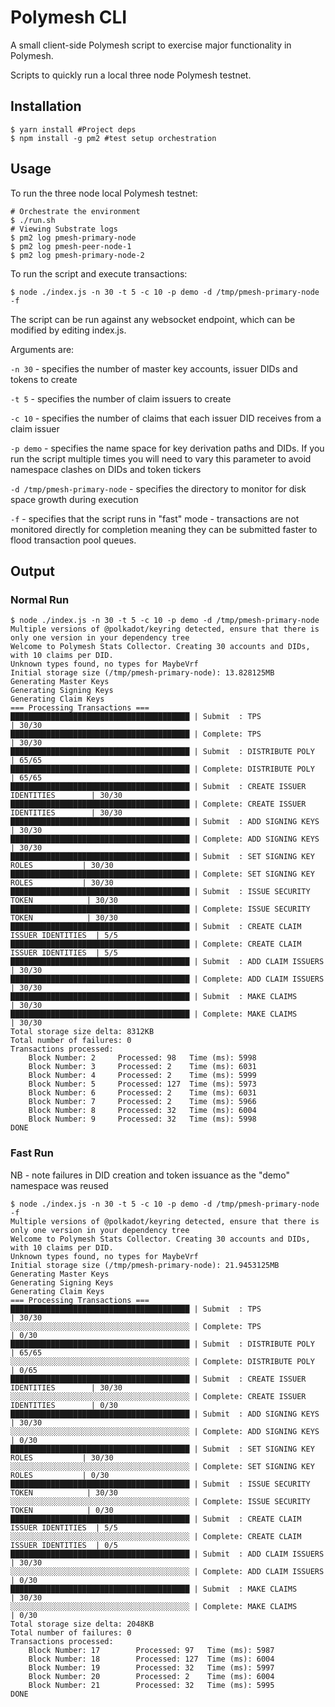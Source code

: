 # Polymesh CLI

A small client-side Polymesh script to exercise major functionality in Polymesh.

Scripts to quickly run a local three node Polymesh testnet.

## Installation

```shell
$ yarn install #Project deps
$ npm install -g pm2 #test setup orchestration
```

## Usage

To run the three node local Polymesh testnet:

```shell
# Orchestrate the environment
$ ./run.sh 
# Viewing Substrate logs
$ pm2 log pmesh-primary-node
$ pm2 log pmesh-peer-node-1
$ pm2 log pmesh-primary-node-2
```

To run the script and execute transactions:

```shell
$ node ./index.js -n 30 -t 5 -c 10 -p demo -d /tmp/pmesh-primary-node -f
```

The script can be run against any websocket endpoint, which can be modified by editing index.js.

Arguments are:

`-n 30` - specifies the number of master key accounts, issuer DIDs and tokens to create

`-t 5` - specifies the number of claim issuers to create

`-c 10` - specifies the number of claims that each issuer DID receives from a claim issuer

`-p demo` - specifies the name space for key derivation paths and DIDs. If you run the script multiple times you will need to vary this parameter to avoid namespace clashes on DIDs and token tickers

`-d /tmp/pmesh-primary-node` - specifies the directory to monitor for disk space growth during execution

`-f` - specifies that the script runs in "fast" mode - transactions are not monitored directly for completion meaning they can be submitted faster to flood transaction pool queues.

## Output

### Normal Run

```
$ node ./index.js -n 30 -t 5 -c 10 -p demo -d /tmp/pmesh-primary-node
Multiple versions of @polkadot/keyring detected, ensure that there is only one version in your dependency tree
Welcome to Polymesh Stats Collector. Creating 30 accounts and DIDs, with 10 claims per DID.
Unknown types found, no types for MaybeVrf
Initial storage size (/tmp/pmesh-primary-node): 13.828125MB
Generating Master Keys
Generating Signing Keys
Generating Claim Keys
=== Processing Transactions ===
████████████████████████████████████████ | Submit  : TPS                             | 30/30
████████████████████████████████████████ | Complete: TPS                             | 30/30
████████████████████████████████████████ | Submit  : DISTRIBUTE POLY                 | 65/65
████████████████████████████████████████ | Complete: DISTRIBUTE POLY                 | 65/65
████████████████████████████████████████ | Submit  : CREATE ISSUER IDENTITIES        | 30/30
████████████████████████████████████████ | Complete: CREATE ISSUER IDENTITIES        | 30/30
████████████████████████████████████████ | Submit  : ADD SIGNING KEYS                | 30/30
████████████████████████████████████████ | Complete: ADD SIGNING KEYS                | 30/30
████████████████████████████████████████ | Submit  : SET SIGNING KEY ROLES           | 30/30
████████████████████████████████████████ | Complete: SET SIGNING KEY ROLES           | 30/30
████████████████████████████████████████ | Submit  : ISSUE SECURITY TOKEN            | 30/30
████████████████████████████████████████ | Complete: ISSUE SECURITY TOKEN            | 30/30
████████████████████████████████████████ | Submit  : CREATE CLAIM ISSUER IDENTITIES  | 5/5
████████████████████████████████████████ | Complete: CREATE CLAIM ISSUER IDENTITIES  | 5/5
████████████████████████████████████████ | Submit  : ADD CLAIM ISSUERS               | 30/30
████████████████████████████████████████ | Complete: ADD CLAIM ISSUERS               | 30/30
████████████████████████████████████████ | Submit  : MAKE CLAIMS                     | 30/30
████████████████████████████████████████ | Complete: MAKE CLAIMS                     | 30/30
Total storage size delta: 8312KB
Total number of failures: 0
Transactions processed:
	Block Number: 2		Processed: 98	Time (ms): 5998
	Block Number: 3		Processed: 2	Time (ms): 6031
	Block Number: 4		Processed: 2	Time (ms): 5999
	Block Number: 5		Processed: 127	Time (ms): 5973
	Block Number: 6		Processed: 2	Time (ms): 6031
	Block Number: 7		Processed: 2	Time (ms): 5966
	Block Number: 8		Processed: 32	Time (ms): 6004
	Block Number: 9		Processed: 32	Time (ms): 5998
DONE
```

### Fast Run

NB - note failures in DID creation and token issuance as the "demo" namespace was reused

```
$ node ./index.js -n 30 -t 5 -c 10 -p demo -d /tmp/pmesh-primary-node -f
Multiple versions of @polkadot/keyring detected, ensure that there is only one version in your dependency tree
Welcome to Polymesh Stats Collector. Creating 30 accounts and DIDs, with 10 claims per DID.
Unknown types found, no types for MaybeVrf
Initial storage size (/tmp/pmesh-primary-node): 21.9453125MB
Generating Master Keys
Generating Signing Keys
Generating Claim Keys
=== Processing Transactions ===
████████████████████████████████████████ | Submit  : TPS                             | 30/30
░░░░░░░░░░░░░░░░░░░░░░░░░░░░░░░░░░░░░░░░ | Complete: TPS                             | 0/30
████████████████████████████████████████ | Submit  : DISTRIBUTE POLY                 | 65/65
░░░░░░░░░░░░░░░░░░░░░░░░░░░░░░░░░░░░░░░░ | Complete: DISTRIBUTE POLY                 | 0/65
████████████████████████████████████████ | Submit  : CREATE ISSUER IDENTITIES        | 30/30
░░░░░░░░░░░░░░░░░░░░░░░░░░░░░░░░░░░░░░░░ | Complete: CREATE ISSUER IDENTITIES        | 0/30
████████████████████████████████████████ | Submit  : ADD SIGNING KEYS                | 30/30
░░░░░░░░░░░░░░░░░░░░░░░░░░░░░░░░░░░░░░░░ | Complete: ADD SIGNING KEYS                | 0/30
████████████████████████████████████████ | Submit  : SET SIGNING KEY ROLES           | 30/30
░░░░░░░░░░░░░░░░░░░░░░░░░░░░░░░░░░░░░░░░ | Complete: SET SIGNING KEY ROLES           | 0/30
████████████████████████████████████████ | Submit  : ISSUE SECURITY TOKEN            | 30/30
░░░░░░░░░░░░░░░░░░░░░░░░░░░░░░░░░░░░░░░░ | Complete: ISSUE SECURITY TOKEN            | 0/30
████████████████████████████████████████ | Submit  : CREATE CLAIM ISSUER IDENTITIES  | 5/5
░░░░░░░░░░░░░░░░░░░░░░░░░░░░░░░░░░░░░░░░ | Complete: CREATE CLAIM ISSUER IDENTITIES  | 0/5
████████████████████████████████████████ | Submit  : ADD CLAIM ISSUERS               | 30/30
░░░░░░░░░░░░░░░░░░░░░░░░░░░░░░░░░░░░░░░░ | Complete: ADD CLAIM ISSUERS               | 0/30
████████████████████████████████████████ | Submit  : MAKE CLAIMS                     | 30/30
░░░░░░░░░░░░░░░░░░░░░░░░░░░░░░░░░░░░░░░░ | Complete: MAKE CLAIMS                     | 0/30
Total storage size delta: 2048KB
Total number of failures: 0
Transactions processed:
	Block Number: 17		Processed: 97	Time (ms): 5987
	Block Number: 18		Processed: 127	Time (ms): 6004
	Block Number: 19		Processed: 32	Time (ms): 5997
	Block Number: 20		Processed: 2	Time (ms): 6004
	Block Number: 21		Processed: 32	Time (ms): 5995
DONE
```